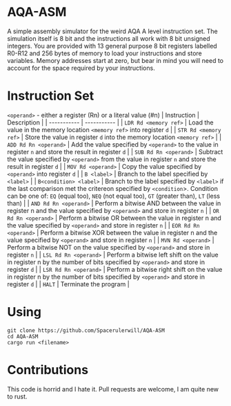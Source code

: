 # AQA-ASM
A simple assembly simulator for the weird AQA A level instruction set. The simulation itself is 8 bit and the instructions all work with 8 bit unsigned integers. You are provided with 13 general purpose 8 bit registers labelled R0-R12 and 256 bytes of memory to load your instructions and store variables. Memory addresses start at zero, but bear in mind you will need to account for the space required by your instructions.
# Instruction Set
`<operand>` - either a register (Rn) or a literal value (#n)
| Instruction | Description |
| ----------- | ----------- |
| `LDR Rd <memory ref>`  | Load the value in the memory location `<memory ref>` into register `d` |
| `STR Rd <memory ref>` | Store the value in register `d` into the memory location `<memory ref>` |
| `ADD Rd Rn <operand>` | Add the value specified by `<operand>` to the value in register `n` and store the result in register `d` |
| `SUB Rd Rn <operand>` | Subtract the value specified by `<operand>` from the value in register `n` and store the result in register `d` |
| `MOV Rd <operand>` | Copy the value specified by `<operand>` into register `d` |
| `B <label>` | Branch to the label specified by `<label>` |
| `B<condition> <label>` | Branch to the label specified by `<label>` if the last comparison met the critereon specified by `<condition`>. Condition can be one of: `EQ` (equal too), `NEQ` (not equal too), `GT` (greater than), `LT` (less than) |
| `AND Rd Rn <operand>` | Perform a bitwise AND between the value in register n and the value specified by `<operand>` and store in register `n` |
| `OR Rd Rn <operand>` | Perform a bitwise OR between the value in register n and the value specified by `<operand>` and store in register `n` |
| `EOR Rd Rn <operand>` | Perform a bitwise XOR between the value in register n and the value specified by `<operand>` and store in register `n` |
| `MVN Rd <operand>` | Perform a bitwise NOT on the value specified by `<operand>` and store in register `n` |
| `LSL Rd Rn <operand>` | Perform a bitwise left shift on the value in register n by the number of bits specified by `<operand>` and store in register `d` |
| `LSR Rd Rn <operand>` | Perform a bitwise right shift on the value in register n by the number of bits specified by `<operand>` and store in register `d` |
| `HALT` | Terminate the program |
# Using
```
git clone https://github.com/Spacerulerwill/AQA-ASM
cd AQA-ASM
cargo run <filename>
```
# Contributions
This code is horrid and I hate it. Pull requests are welcome, I am quite new to rust.
